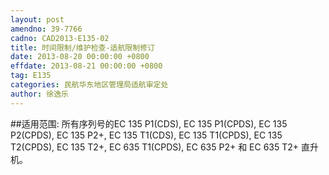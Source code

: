 ```yaml
---
layout: post
amendno: 39-7766
cadno: CAD2013-E135-02
title: 时间限制/维护检查-适航限制修订
date: 2013-08-20 00:00:00 +0800
effdate: 2013-08-21 00:00:00 +0800
tag: E135
categories: 民航华东地区管理局适航审定处
author: 徐逸乐
---
```


##适用范围:
所有序列号的EC 135 P1(CDS), EC 135 P1(CPDS), EC 135 P2(CPDS), EC 135 P2+, EC 135 T1(CDS), EC 135 T1(CPDS), EC 135 T2(CPDS), EC 135 T2+, EC 635 T1(CPDS), EC 635 P2+ 和 EC 635 T2+ 直升机。

